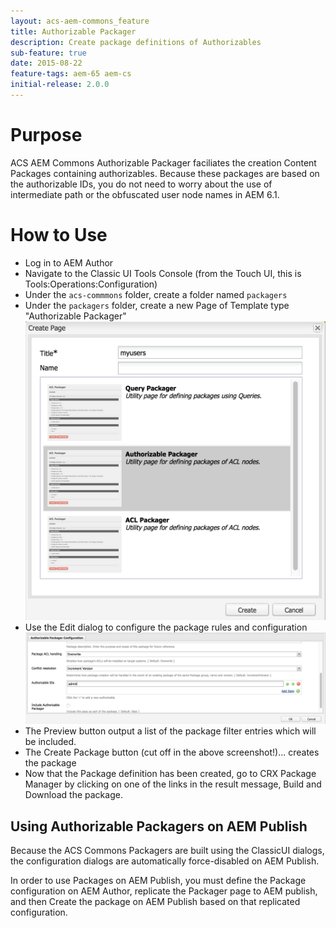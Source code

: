 ```yaml
---
layout: acs-aem-commons_feature
title: Authorizable Packager
description: Create package definitions of Authorizables
sub-feature: true
date: 2015-08-22
feature-tags: aem-65 aem-cs
initial-release: 2.0.0
---
```


# Purpose

ACS AEM Commons Authorizable Packager faciliates the creation Content Packages containing authorizables. Because these packages are based on the authorizable IDs, you do not need to worry about the use of intermediate path or the obfuscated user node names in AEM 6.1.

# How to Use

* Log in to AEM Author
* Navigate to the Classic UI Tools Console (from the Touch UI, this is Tools:Operations:Configuration)
* Under the `acs-commmons` folder, create a folder named `packagers`
* Under the `packagers` folder, create a new Page of Template type "Authorizable Packager"
![image](images/step-1.png)
* Use the Edit dialog to configure the package rules and configuration
![image](images/step-2.png)
* The Preview button output a list of the package filter entries which will be included.
* The Create Package button (cut off in the above screenshot!)... creates the package
* Now that the Package definition has been created, go to CRX Package Manager by clicking on one of the links in the result message, Build and Download the package.

## Using Authorizable Packagers on AEM Publish

Because the ACS Commons Packagers are built using the ClassicUI dialogs, the configuration dialogs are automatically force-disabled on AEM Publish.

In order to use Packages on AEM Publish, you must define the Package configuration on AEM Author, replicate the Packager page to AEM publish, and then Create the package on AEM Publish based on that replicated configuration.
